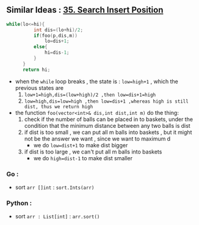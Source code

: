 ## Similar Ideas : [35. Search Insert Position](https://github.com/ErnestL1n/LeetCode/blob/master/Solutions/35.%20Search%20Insert%20Position/note.md)
  ```cpp
  while(lo<=hi){
            int dis=(lo+hi)/2;
            if(foo(p,dis,m))
                lo=dis+1;
            else{
                hi=dis-1;
            }
        }
        return hi;
  ```
  * when the ```while``` loop breaks , the state is : ```low=high+1``` , which the previous states are 
    1. ```low+1=high,dis=(low+high)/2 ,then low=dis+1=high``` 
    2. ```low=high,dis=low=high ,then low=dis+1 ,whereas high is still dist, thus we return high```
  * the function ```foo(vector<int>& dis,int dist,int m)``` do the thing:
    1. check if the number of balls can be placed in to baskets, under the condition that the minimum distance between any two balls is dist
    2. if dist is too small , we can put all m balls into baskets , but it might not be the answer we want , since we want to maximum d
        * we do ```low=dist+1``` to make dist bigger
    3. if dist is too large , we can't put all m balls into baskets
        * we do ```high=dist-1``` to make dist smaller

### Go :
  * sort ```arr []int``` : 
    ```sort.Ints(arr)```
    
### Python : 
  * sort ```arr : List[int]``` : 
    ```arr.sort()```
